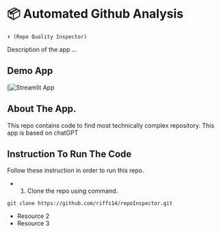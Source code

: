 # 📦 Automated Github Analysis
```
⬆️ (Repo Quality Inspector)
```

Description of the app ...

## Demo App

[![Streamlit App](https://riffs14-repoinspector-streamlit-app-li9k4k.streamlit.app//)

## About The App. 

This repo contains code to find most technically complex repository. This app is based on chatGPT

## Instruction To Run The Code

Follow these instruction in order to run this repo.
- 1. Clone the repo using command. 
```
git clone https://github.com/riffs14/repoInspector.git
```
- Resource 2
- Resource 3
